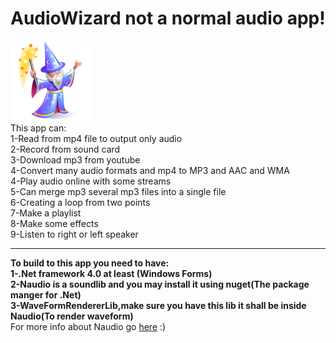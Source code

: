 # AudioWizard not a normal audio app!
<img src="images/wizard-icon.png" />
<br>
This app can:
<br>
1-Read from mp4 file to output only audio
<br>
2-Record from sound card
<br>
3-Download mp3 from youtube
<br>
4-Convert many audio formats and mp4 to MP3 and AAC and WMA
<br>
4-Play audio online with some streams
<br>
5-Can merge mp3 several mp3 files into a single file
<br>
6-Creating a loop from two points
<br>
7-Make a playlist
<br>
8-Make some effects
<br>
9-Listen to right or left speaker
<hr>
<b>To build to this app you need to have:</b>
<br>
<b>1-.Net framework 4.0 at least (Windows Forms)</b>
<br>
<b>2-Naudio is a soundlib and you may install it using nuget(The package manger for .Net)</b>
<br>
<b>3-WaveFormRendererLib,make sure you have this lib it shall be inside Naudio(To render waveform)</b>
<br>
For more info about Naudio go <a href="https://github.com/naudio/NAudio">here</a> :)

